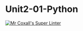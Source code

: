 # Unit2-01-Python
[![Mr Coxall's Super Linter](https://github.com/ICS3U-Programming-Adwok-k/Unit2-01-Python/workflows/Mr%20Coxall's%20Super%20Linter/badge.svg)](https://github.com/ICS3U-Programming-Adwok-k/Unit2-01-Python/actions/)
